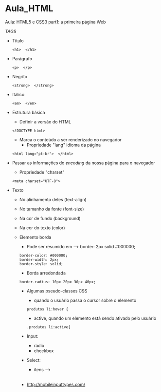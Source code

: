 # Aula_HTML

Aula: HTML5 e CSS3 part1: a primeira página Web

*TAGS*

* Título

  ```
  <h1>  </h1>
  ```

* Parágrafo

  ```
  <p>  </p>
  ```

* Negrito

  ```
  <strong>  </strong>
  ```

* Itálico

  ```
  <em>  </em>
  ```

* Estrutura básica

  *  Definir a versão do HTML

  ```
  <!DOCTYPE html>
  ```

  * Marca o conteúdo a ser renderizado no navegador
    * Propriedade "lang" idioma da página

  ```
  <html lang="pt-br">  </html>
  ```

* Passar as informações do *encoding* da nossa página para o navegador

  * Propriedade "charset"

  ```
  <meta charset="UTF-8">
  ```

* Texto
  * No alinhamento deles (text-align)
  * No tamanho da fonte (font-size)
  * Na cor de fundo (background)
  * Na cor do texto (color)

  * Elemento borda
    * Pode ser resumido em --> border: 2px solid #000000;
    ```
    border-color: #000000;
    border-width: 2px;
    border-style: solid;
    ```
    * Borda arredondada
    ```
    border-radius: 10px 20px 30px 40px;
    ```

    * Algumas pseudo-classes CSS
      * quando o usuário passa o cursor sobre o elemento
      ```
      produtos li:hover {
      ```
      * active, quando um elemento está sendo ativado pelo usuário
      ```
      .produtos li:active{
      ```
    * Input:
      * radio
      * checkbox

    * Select:
      * itens --> <option>

    * http://mobileinputtypes.com/
    


